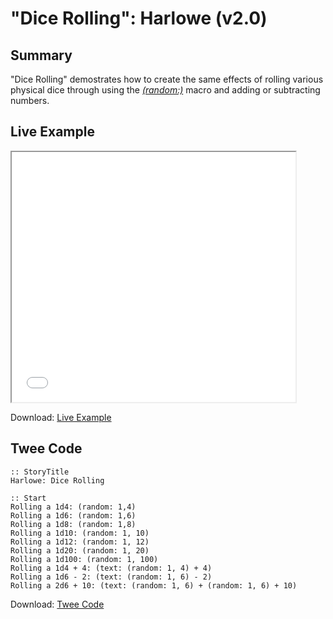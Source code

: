 # "Dice Rolling": Harlowe (v2.0)

## Summary

"Dice Rolling" demostrates how to create the same effects of rolling various physical dice through using the *[(random:)](https://twine2.neocities.org/#macro_random)* macro and adding or subtracting numbers.

## Live Example

<section>
<iframe src="harlowe_dicerolling_example.html" height=400 width=90%></iframe>


Download: <a href="harlowe_dicerolling_example.html" target="_blank">Live Example</a>
</section>

## Twee Code

```
:: StoryTitle
Harlowe: Dice Rolling

:: Start
Rolling a 1d4: (random: 1,4)
Rolling a 1d6: (random: 1,6)
Rolling a 1d8: (random: 1,8)
Rolling a 1d10: (random: 1, 10)
Rolling a 1d12: (random: 1, 12)
Rolling a 1d20: (random: 1, 20)
Rolling a 1d100: (random: 1, 100) 
Rolling a 1d4 + 4: (text: (random: 1, 4) + 4)
Rolling a 1d6 - 2: (text: (random: 1, 6) - 2)
Rolling a 2d6 + 10: (text: (random: 1, 6) + (random: 1, 6) + 10)
```

Download: <a href="harlowe_dicerolling_twee.txt" target="_blank">Twee Code</a>

